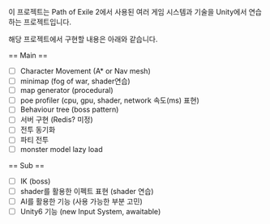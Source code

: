 이 프로젝트는 Path of Exile 2에서 사용된 여러 게임 시스템과 기술을 Unity에서 연습하는 프로젝트입니다.

해당 프로젝트에서 구현할 내용은 아래와 같습니다.

== Main ==
- [ ]  Character Movement (A* or Nav mesh)
- [ ] minimap (fog of war, shader연습)
- [ ] map generator (procedural)
- [ ] poe profiler (cpu, gpu, shader, network 속도(ms) 표현)
- [ ] Behaviour tree (boss pattern)
- [ ] 서버 구현 (Redis? 미정)
- [ ] 전투 동기화
- [ ] 파티 전투
- [ ] monster model lazy load

== Sub ==
- [ ] IK (boss)
- [ ] shader를 활용한 이펙트 표현 (shader 연습)
- [ ] AI를 활용한 기능 (사용 가능한 부분 고민)
- [ ] Unity6 기능 (new Input System, awaitable)
